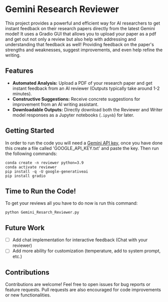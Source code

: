 # Gemini Research Reviewer

This project provides a powerful and efficient way for AI researchers to get instant feedback on their research papers directly from the latest Gemini model! It uses a Gradio GUI that allows you to upload your paper as a pdf and get out not only a review but also help with addressing and understanding that feedback as well! Providing feedback on the paper's strengths and weaknesses, suggest improvements, and even help refine the writing.

## Features

* **Automated Analysis:** Upload a PDF of your research paper and get instant feedback from an AI reviewer (Outputs typically take around 1-2 minutes).
* **Constructive Suggestions:** Receive concrete suggestions for improvement from an AI writing assistant.
* **Downloadable Outputs:** Directly download both the Reviewer and Writer model responses as a Jupyter notebooks (`.ipynb`) for later.

## Getting Started

In order to run the code you will need a [Gemini API key](https://ai.google.dev), once you have done this create a file called 'GOOGLE_API_KEY.txt' and paste the key. Then run the following commands:

   ```
   conda create -n reviewer python=3.9
   conda activate reviewer
   pip install -q -U google-generativeai
   pip install gradio
   ```

## Time to Run the Code!
To get your reviews all you have to do now is run this command:
   ```
   python Gemini_Resarch_Reviewer.py
   ```

## Future Work

- [ ]  Add chat implementation for interactive feedback (Chat with your reviewer)
- [ ]  Add more ability for customization (temperature, add to system prompt, etc.)

## Contributions
Contributions are welcome! Feel free to open issues for bug reports or feature requests. Pull requests are also encouraged for code improvements or new functionalities.

